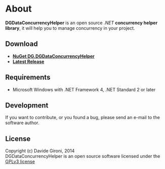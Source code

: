 About
===

**DGDataConcurrencyHelper** is an open source *.NET* **concurrency helper library**, it will help you to manage concurrency in your project.

## Download

+ **[NuGet DG.DGDataConcurrencyHelper](https://www.nuget.org/packages/DG.DGDataConcurrencyHelper)**
+ **[Latest Release](../../releases/latest)**

## Requirements

* Microsoft Windows with .NET Framework 4, .NET Standard 2 or later

## Development

If you want to contribute, or you found a bug, please send an e-mail to the software author.

## License

Copyright (c) Davide Gironi, 2014  
DGDataConcurrencyHelper is an open source software licensed under the [GPLv3 license](http://opensource.org/licenses/GPL-3.0)
